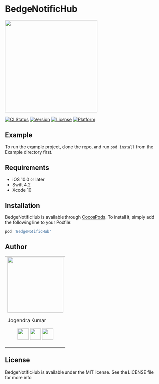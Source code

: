 # BedgeNotificHub

<img src="https://user-images.githubusercontent.com/20956124/52378072-b8756480-2a8c-11e9-8826-41002a5e1875.png" height="300">

[![CI Status](https://img.shields.io/travis/jogendra/BedgeNotificHub.svg?style=flat)](https://travis-ci.org/jogendra/BedgeNotificHub)
[![Version](https://img.shields.io/cocoapods/v/BedgeNotificHub.svg?style=flat)](https://cocoapods.org/pods/BedgeNotificHub)
[![License](https://img.shields.io/cocoapods/l/BedgeNotificHub.svg?style=flat)](https://cocoapods.org/pods/BedgeNotificHub)
[![Platform](https://img.shields.io/cocoapods/p/BedgeNotificHub.svg?style=flat)](https://cocoapods.org/pods/BedgeNotificHub)

## Example

To run the example project, clone the repo, and run `pod install` from the Example directory first.

## Requirements
- iOS 10.0 or later
- Swift 4.2
- Xcode 10

## Installation

BedgeNotificHub is available through [CocoaPods](https://cocoapods.org). To install
it, simply add the following line to your Podfile:

```ruby
pod 'BedgeNotificHub'
```

## Author

<table>
<tr>
<td>
<img src="https://avatars2.githubusercontent.com/u/20956124?s=400&u=01fab3fc9bb3d2ee799e314d3fe23c54d1deeb07&v=4" width="180"/>

Jogendra Kumar

<p align="center">
<a href = "https://github.com/jogendra"><img src = "http://www.iconninja.com/files/241/825/211/round-collaboration-social-github-code-circle-network-icon.svg" width="36" height = "36"/></a>
<a href = "https://twitter.com/imjog24"><img src = "https://www.shareicon.net/download/2016/07/06/107115_media.svg" width="36" height="36"/></a>
<a href = "https://www.linkedin.com/in/jogendrasingh24/"><img src = "http://www.iconninja.com/files/863/607/751/network-linkedin-social-connection-circular-circle-media-icon.svg" width="36" height="36"/></a>
</p>
</td>
</tr> 
</table>

## License

BedgeNotificHub is available under the MIT license. See the LICENSE file for more info.
